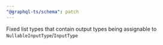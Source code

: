 ```yaml
---
"@graphql-ts/schema": patch
---
```


Fixed list types that contain output types being assignable to `NullableInputType`/`InputType`
